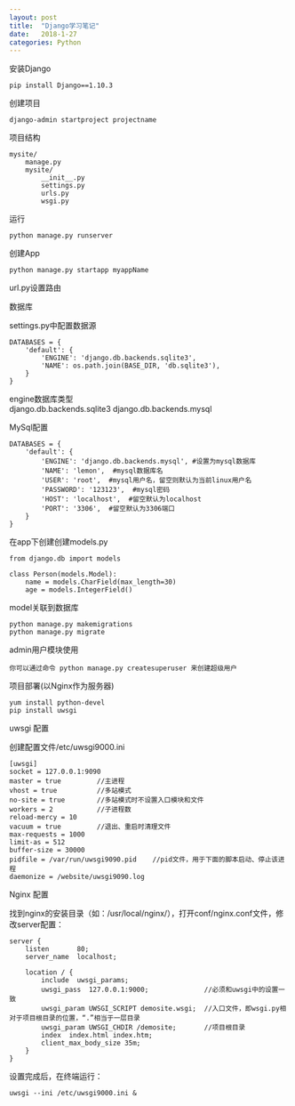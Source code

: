 ```yaml
---
layout: post
title:  "Django学习笔记"
date:   2018-1-27
categories: Python
---
```


安装Django

    pip install Django==1.10.3

创建项目

    django-admin startproject projectname

项目结构

    mysite/
        manage.py
        mysite/
            __init__.py
            settings.py
            urls.py
            wsgi.py

运行

    python manage.py runserver

创建App

    python manage.py startapp myappName

url.py设置路由

数据库

settings.py中配置数据源

    DATABASES = {
        'default': {
            'ENGINE': 'django.db.backends.sqlite3',
            'NAME': os.path.join(BASE_DIR, 'db.sqlite3'),
        }
    }

engine数据库类型    
     django.db.backends.sqlite3
     django.db.backends.mysql

MySql配置

    DATABASES = {
        'default': {
            'ENGINE': 'django.db.backends.mysql', #设置为mysql数据库
            'NAME': 'lemon',  #mysql数据库名
            'USER': 'root',  #mysql用户名，留空则默认为当前linux用户名
            'PASSWORD': '123123',  #mysql密码
            'HOST': 'localhost',  #留空默认为localhost
            'PORT': '3306',  #留空默认为3306端口
        }
    }

在app下创建创建models.py

    from django.db import models

    class Person(models.Model):
        name = models.CharField(max_length=30)
        age = models.IntegerField()

model关联到数据库

    python manage.py makemigrations
    python manage.py migrate

admin用户模块使用

    你可以通过命令 python manage.py createsuperuser 来创建超级用户

项目部署(以Nginx作为服务器)

    yum install python-devel
    pip install uwsgi

uwsgi 配置

创建配置文件/etc/uwsgi9000.ini

    [uwsgi]
    socket = 127.0.0.1:9090
    master = true         //主进程
    vhost = true          //多站模式
    no-site = true        //多站模式时不设置入口模块和文件
    workers = 2           //子进程数
    reload-mercy = 10     
    vacuum = true         //退出、重启时清理文件
    max-requests = 1000   
    limit-as = 512
    buffer-size = 30000
    pidfile = /var/run/uwsgi9090.pid    //pid文件，用于下面的脚本启动、停止该进程
    daemonize = /website/uwsgi9090.log

Nginx 配置

找到nginx的安装目录（如：/usr/local/nginx/），打开conf/nginx.conf文件，修改server配置：

    server {
        listen       80;
        server_name  localhost;
        
        location / {            
            include  uwsgi_params;
            uwsgi_pass  127.0.0.1:9000;              //必须和uwsgi中的设置一致
            uwsgi_param UWSGI_SCRIPT demosite.wsgi;  //入口文件，即wsgi.py相对于项目根目录的位置，“.”相当于一层目录
            uwsgi_param UWSGI_CHDIR /demosite;       //项目根目录
            index  index.html index.htm;
            client_max_body_size 35m;
        }
    }

设置完成后，在终端运行：

    uwsgi --ini /etc/uwsgi9000.ini &